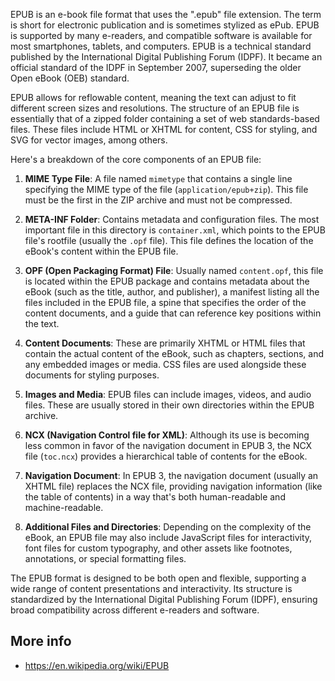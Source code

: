EPUB is an e-book file format that uses the ".epub" file extension. The term is short for electronic publication and is sometimes stylized as ePub. EPUB is supported by many e-readers, and compatible software is available for most smartphones, tablets, and computers. EPUB is a technical standard published by the International Digital Publishing Forum (IDPF). It became an official standard of the IDPF in September 2007, superseding the older Open eBook (OEB) standard. 

EPUB allows for reflowable content, meaning the text can adjust to fit different screen sizes and resolutions. The structure of an EPUB file is essentially that of a zipped folder containing a set of web standards-based files. These files include HTML or XHTML for content, CSS for styling, and SVG for vector images, among others. 

Here's a breakdown of the core components of an EPUB file:

1. **MIME Type File**: A file named `mimetype` that contains a single line specifying the MIME type of the file (`application/epub+zip`). This file must be the first in the ZIP archive and must not be compressed.

2. **META-INF Folder**: Contains metadata and configuration files. The most important file in this directory is `container.xml`, which points to the EPUB file's rootfile (usually the `.opf` file). This file defines the location of the eBook's content within the EPUB file.

3. **OPF (Open Packaging Format) File**: Usually named `content.opf`, this file is located within the EPUB package and contains metadata about the eBook (such as the title, author, and publisher), a manifest listing all the files included in the EPUB file, a spine that specifies the order of the content documents, and a guide that can reference key positions within the text.

4. **Content Documents**: These are primarily XHTML or HTML files that contain the actual content of the eBook, such as chapters, sections, and any embedded images or media. CSS files are used alongside these documents for styling purposes.

5. **Images and Media**: EPUB files can include images, videos, and audio files. These are usually stored in their own directories within the EPUB archive.

6. **NCX (Navigation Control file for XML)**: Although its use is becoming less common in favor of the navigation document in EPUB 3, the NCX file (`toc.ncx`) provides a hierarchical table of contents for the eBook.

7. **Navigation Document**: In EPUB 3, the navigation document (usually an XHTML file) replaces the NCX file, providing navigation information (like the table of contents) in a way that's both human-readable and machine-readable.

8. **Additional Files and Directories**: Depending on the complexity of the eBook, an EPUB file may also include JavaScript files for interactivity, font files for custom typography, and other assets like footnotes, annotations, or special formatting files.

The EPUB format is designed to be both open and flexible, supporting a wide range of content presentations and interactivity. Its structure is standardized by the International Digital Publishing Forum (IDPF), ensuring broad compatibility across different e-readers and software.

## More info

- https://en.wikipedia.org/wiki/EPUB
